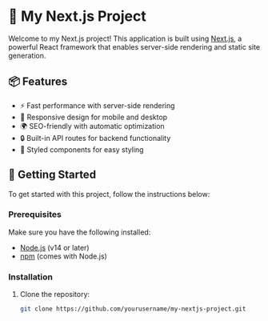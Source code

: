 # 🚀 My Next.js Project

Welcome to my Next.js project! This application is built using [Next.js](https://nextjs.org/), a powerful React framework that enables server-side rendering and static site generation.

## 📦 Features

- ⚡ Fast performance with server-side rendering
- 📱 Responsive design for mobile and desktop
- 🌍 SEO-friendly with automatic optimization
- 🔒 Built-in API routes for backend functionality
- 🎨 Styled components for easy styling

## 📖 Getting Started

To get started with this project, follow the instructions below:

### Prerequisites

Make sure you have the following installed:

- [Node.js](https://nodejs.org/) (v14 or later)
- [npm](https://www.npmjs.com/) (comes with Node.js)

### Installation

1. Clone the repository:
   ```bash
   git clone https://github.com/yourusername/my-nextjs-project.git
